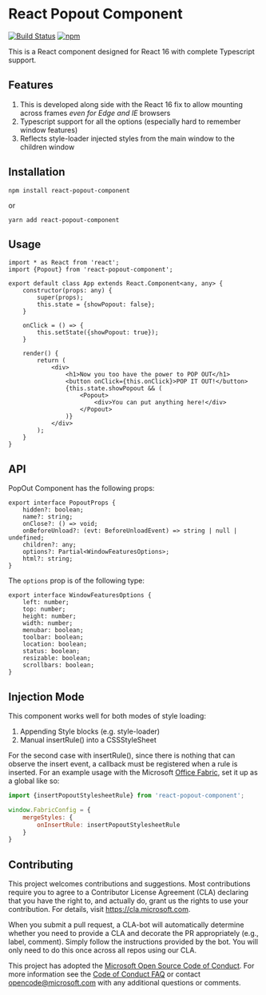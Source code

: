 # React Popout Component

[![Build Status](https://travis-ci.org/Microsoft/react-popout-component.svg?branch=v1.0.0)](https://travis-ci.org/Microsoft/react-popout-component) [![npm](https://img.shields.io/npm/v/react-popout-component.svg)](https://www.npmjs.com/package/react-popout-component)

This is a React component designed for React 16 with complete Typescript support.

## Features

1. This is developed along side with the React 16 fix to allow mounting across frames *even for Edge and IE* browsers
2. Typescript support for all the options (especially hard to remember window features)
3. Reflects style-loader injected styles from the main window to the children window

## Installation

```
npm install react-popout-component
```

or

```
yarn add react-popout-component
```

## Usage

```
import * as React from 'react';
import {Popout} from 'react-popout-component';

export default class App extends React.Component<any, any> {
    constructor(props: any) {
        super(props);
        this.state = {showPopout: false};
    }

    onClick = () => {
        this.setState({showPopout: true});
    }

    render() {
        return (
            <div>
                <h1>Now you too have the power to POP OUT</h1>
                <button onClick={this.onClick}>POP IT OUT!</button>
                {this.state.showPopout && (
                    <Popout>
                        <div>You can put anything here!</div>
                    </Popout>
                )}
            </div>
        );
    }
}

```

## API

PopOut Component has the following props:

```
export interface PopoutProps {
    hidden?: boolean;
    name?: string;
    onClose?: () => void;
    onBeforeUnload?: (evt: BeforeUnloadEvent) => string | null | undefined;
    children?: any;
    options?: Partial<WindowFeaturesOptions>;
    html?: string;
}
```

The `options` prop is of the following type:

```
export interface WindowFeaturesOptions {
    left: number;
    top: number;
    height: number;
    width: number;
    menubar: boolean;
    toolbar: boolean;
    location: boolean;
    status: boolean;
    resizable: boolean;
    scrollbars: boolean;
}
```

## Injection Mode

This component works well for both modes of style loading:
1. Appending Style blocks (e.g. style-loader)
2. Manual insertRule() into a CSSStyleSheet

For the second case with insertRule(), since there is nothing that can observe the insert event, a callback must be registered when a
rule is inserted. For an example usage with the Microsoft [Office Fabric](https://github.com/officedev/office-ui-fabric-react), 
set it up as a global like so:

```javascript
import {insertPopoutStylesheetRule} from 'react-popout-component';

window.FabricConfig = {
    mergeStyles: {
        onInsertRule: insertPopoutStylesheetRule
    }
}
```

## Contributing

This project welcomes contributions and suggestions.  Most contributions require you to agree to a
Contributor License Agreement (CLA) declaring that you have the right to, and actually do, grant us
the rights to use your contribution. For details, visit https://cla.microsoft.com.

When you submit a pull request, a CLA-bot will automatically determine whether you need to provide
a CLA and decorate the PR appropriately (e.g., label, comment). Simply follow the instructions
provided by the bot. You will only need to do this once across all repos using our CLA.

This project has adopted the [Microsoft Open Source Code of Conduct](https://opensource.microsoft.com/codeofconduct/).
For more information see the [Code of Conduct FAQ](https://opensource.microsoft.com/codeofconduct/faq/) or
contact [opencode@microsoft.com](mailto:opencode@microsoft.com) with any additional questions or comments.
